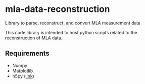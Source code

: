 # mla-data-reconstruction
Library to parse, reconstruct, and convert MLA measurement data 


This code library is intended to host python scripts related to the reconstruction of MLA data. 



## Requirements
* Numpy
* Matplotlib
* h5py ([link](https://www.h5py.org/))




